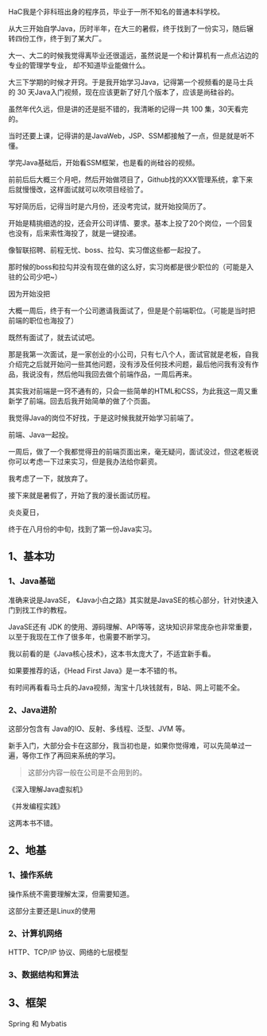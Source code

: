 HaC我是个非科班出身的程序员，毕业于一所不知名的普通本科学校。

从大三开始自学Java，历时半年，在大三的暑假，终于找到了一份实习，随后辗转四份工作，终于到了某大厂。



大一、大二的时候我觉得离毕业还很遥远，虽然说是一个和计算机有一点点沾边的专业的管理学专业， 却不知道毕业能做什么。

大三下学期的时候才开窍。于是我开始学习Java，记得第一个视频看的是马士兵的 30 天Java入门视频，现在应该更新了好几个版本了，应该是尚硅谷的。

虽然年代久远，但是讲的还是挺不错的，我清晰的记得一共 100 集，30天看完的。

当时还要上课，记得讲的是JavaWeb，JSP、SSM都接触了一点，但是就是听不懂。

学完Java基础后，开始看SSM框架，也是看的尚硅谷的视频。

前前后后大概三个月吧，然后开始做项目了，Github找的XXX管理系统，拿下来后就慢慢改，这样面试就可以吹项目经验了。

写好简历后，记得当时是六月份，还没考完试，就开始投简历了。

开始是精挑细选的投，还会开公司详情、要求。基本上投了20个岗位，一个回复也没有，后来索性海投了，就是一键投递。

像智联招聘、前程无忧、boss、拉勾、实习僧这些都一起投了。

那时候的boss和拉勾并没有现在做的这么好，实习岗都是很少职位的（可能是入驻的公司少吧~）

因为开始没把

大概一周后，终于有一个公司邀请我面试了，但是是个前端职位。（可能是当时把前端的职位也海投了）

既然有面试了，就去试试吧。

那是我第一次面试，是一家创业的小公司，只有七八个人，面试官就是老板，自我介绍完之后就开始问一些其他问题，没有涉及任何技术问题，最后他问我有没有作品，我说没有，然后他叫我回去做个前端作品，一周后再来。



其实我对前端是一窍不通有的，只会一些简单的HTML和CSS，为此我这一周又重新学了前端。回去后我开始简单的做了个页面。

我觉得Java的岗位不好找，于是这时候我就开始学习前端了。

前端、Java一起投。

一周后，做了一个我都觉得丑的前端页面出来，毫无疑问，面试没过，但这老板说你可以考虑一下过来实习，但是我办法给你薪资。

我考虑了一下，就放弃了。

接下来就是暑假了，开始了我的漫长面试历程。

炎炎夏日，

终于在八月份的中旬，找到了第一份Java实习。



## 1、基本功

### 1、Java基础

准确来说是JavaSE， 《Java小白之路》其实就是JavaSE的核心部分，针对快速入门到找工作的教程。

JavaSE还有 JDK 的使用、源码理解、API等等，这块知识非常庞杂也非常重要， 以至于我现在工作了很多年，也需要不断学习。

我以前看的是《Java核心技术》，这本书太庞大了，不适宜新手看。

如果要推荐的话，《Head First Java》是一本不错的书。

有时间再看看马士兵的Java视频，淘宝十几块钱就有，B站、网上可能不全。

### 2、Java进阶

这部分包含有 Java的IO、反射、多线程、泛型、JVM 等。

新手入门，大部分会卡在这部分，我当初也是，如果你觉得难，可以先简单过一遍，等你工作了再回来系统的学习。

> 这部分内容一般在公司是不会用到的。

《深入理解Java虚拟机》

《并发编程实践》

这两本书不错。

## 2、地基

### 1、操作系统

操作系统不需要理解太深，但需要知道。

这部分主要还是Linux的使用

### 2、计算机网络

 HTTP、TCP/IP 协议、网络的七层模型

### 3、数据结构和算法



## 3、框架

Spring 和 Mybatis